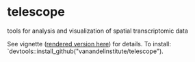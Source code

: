 # telescope
tools for analysis and visualization of spatial transcriptomic data

See vignette ([rendered version here](https://vanandelinstitute.github.io/telescope/)) for details. To install: `devtools::install_github("vanandelinstitute/telescope").

